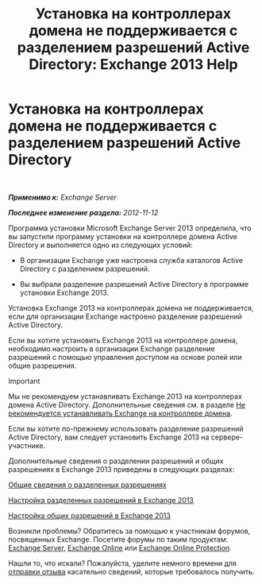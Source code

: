 ﻿---
title: 'Установка на контроллерах домена не поддерживается с разделением разрешений Active Directory: Exchange 2013 Help'
TOCTitle: Установка на контроллерах домена не поддерживается с разделением разрешений Active Directory
ms:assetid: 977e3758-5e09-40a2-80c1-fe344b1d8a2a
ms:mtpsurl: https://technet.microsoft.com/ru-ru/library/ms.exch.setupreadiness.installondcinadsplitpermissionmode(v=EXCHG.150)
ms:contentKeyID: 50488711
ms.date: 04/30/2018
mtps_version: v=EXCHG.150
ms.translationtype: HT
---

# Установка на контроллерах домена не поддерживается с разделением разрешений Active Directory

 

_**Применимо к:** Exchange Server_

_**Последнее изменение раздела:** 2012-11-12_

Программа установки Microsoft Exchange Server 2013 определила, что вы запустили программу установки на контроллере домена Active Directory и выполняется одно из следующих условий:

  - В организации Exchange уже настроена служба каталогов Active Directory с разделением разрешений.

  - Вы выбрали разделение разрешений Active Directory в программе установки Exchange 2013.

Установка Exchange 2013 на контроллерах домена не поддерживается, если для организации Exchange настроено разделение разрешений Active Directory.

Если вы хотите установить Exchange 2013 на контроллере домена, необходимо настроить в организации Exchange разделение разрешений с помощью управления доступом на основе ролей или общие разрешения.

> [!IMPORTANT]  
> Мы не рекомендуем устанавливать Exchange 2013 на контроллерах домена Active Directory. Дополнительные сведения см. в разделе <a href="installing-exchange-on-a-domain-controller-is-not-recommended-exchange-2013-help.md">Не рекомендуется устанавливать Exchange на контроллере домена</a>.


Если вы хотите по-прежнему использовать разделение разрешений Active Directory, вам следует установить Exchange 2013 на сервере-участнике.

Дополнительные сведения о разделении разрешений и общих разрешениях в Exchange 2013 приведены в следующих разделах:

[Общие сведения о разделенных разрешениях](understanding-split-permissions-exchange-2013-help.md)

[Настройка разделенных разрешений в Exchange 2013](configure-exchange-2013-for-split-permissions-exchange-2013-help.md)

[Настройка общих разрешений в Exchange 2013](configure-exchange-2013-for-shared-permissions-exchange-2013-help.md)

Возникли проблемы? Обратитесь за помощью к участникам форумов, посвященных Exchange. Посетите форумы по таким продуктам: [Exchange Server](https://go.microsoft.com/fwlink/p/?linkid=60612), [Exchange Online](https://go.microsoft.com/fwlink/p/?linkid=267542) или [Exchange Online Protection](https://go.microsoft.com/fwlink/p/?linkid=285351).

Нашли то, что искали? Пожалуйста, уделите немного времени для [отправки отзыва](mailto:exsetuphelpfeedback@microsoft.com?subject=exchange%202013%20setup%20help%20feedbac) касательно сведений, которые требовалось получить.

